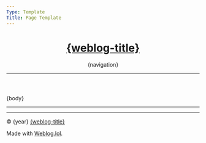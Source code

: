 ```yaml
---
Type: Template
Title: Page Template
---
```


<!DOCTYPE html>
<html lang="en">
<!-- Page Template -->
<!-- Weblog.lol/configuration/landing-page-template.md -->
<!-- HEAD -->
<head>
<meta charset="UTF-8">
<meta name="viewport" content="width=device-width, initial-scale=1">
<title>{weblog-title}{separator}{post-title}</title>
<!-- Font Awesome Free via CDN -->
<link rel="preconnect" href="https://cdnjs.cloudflare.com">
<link rel="stylesheet" href="https://cdnjs.cloudflare.com/ajax/libs/font-awesome/6.7.2/css/all.min.css" crossorigin="anonymous" referrerpolicy="no-referrer">
<!-- /style.css -->
<link rel="stylesheet" href="/style.css">
<!-- JavaScripts -->
<!-- CODE HIGHLIGHTING -->
<!-- /dracula.css - Dracula Theme v1.2.5 -->
<link rel="stylesheet" href="/dracula.css">
<script src="https://cdnjs.cloudflare.com/ajax/libs/highlight.js/9.4.0/highlight.min.js"></script>
<script>hljs.highlightAll();</script>
</head>
<!-- BODY -->
<body>
<a id="top"></a>

<!-- HEADER -->
<header>
<h1 class="weblog-title"><a href="/">{weblog-title}</a></h1>
<a href="https://social.lol/@luxury_format"><i class="fa-brands fa-mastodon"></i></a> <a href="/feeds"><i class="fa-solid fa-rss"></i></a>
{navigation}
<hr>
</header>

<!-- MAIN NO TITLE LINK -->
<main class="no-title-link">

{body}

</main>

<!-- FOOTER -->
<footer>
<hr>

<script src="https://status.lol/luxury-format.js?time&link&fluent&pretty"></script>

<hr>

<p>&copy; {year} <a href="/">{weblog-title}</a></p>

<p class="footer-weblog-p">Made with <a href="https://weblog.lol">Weblog.lol</a>.</p>
</footer>

</body>
</html>
